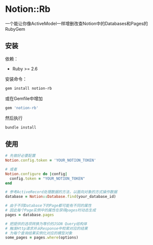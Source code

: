 # Notion::Rb

一个能让你像ActiveModel一样增删改查Notion中的Databases和Pages的RubyGem

## 安装

依赖：
- Ruby >= 2.6

安装命令：
```bash
gem install notion-rb
```

或在Gemfile中增加
```ruby
gem 'notion-rb'
```

然后执行
```bash
bundle install
```

## 使用
```ruby
# 先做好必要配置
Notion.config.token = 'YOUR_NOTION_TOKEN'

# 或者
Notion.configure do |config|
  config.token = "YOUR_NOTION_TOKEN"
end

# 参考ActiveRecord处理数据的方法，以面向对象的方式操作数据
database = Notion::Database.find(your_database_id)

# 由于不同Database下的Page都可能有不同的属性
# 因此每个Page实例中的属性在获得pages时动态生成
pages = database.pages

# 把提供的选项转换为等价的JSON Query结构体
# 触发Http请求并从Response中检索对应的结果
# 为每个查询结果实例化对应的模型对象
some_pages = pages.where(options)

```
